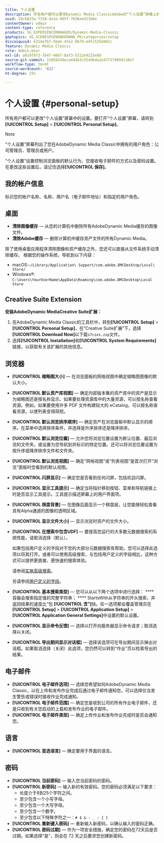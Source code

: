 ```yaml
---
title: 个人设置
description: 所有用户都可以更改Dynamic Media ClassicAdobe的“个人设置”屏幕上的设置。
uuid: 29cb825a-f158-4a1e-9d5f-7636ee411b6e
contentOwner: admin
content-type: reference
products: SG_EXPERIENCEMANAGER/Dynamic-Media-Classic
geptopics: SG_SCENESEVENONDEMAND_PK/categories/setup
discoiquuid: 6314e7b7-5bde-4fe2-8674-e4fc525d4d1c
feature: Dynamic Media Classic
role: Admin,User
exl-id: a019f973-7647-466f-8af3-5312e9225e89
source-git-commit: 3185824deca4d4b3c5549bda2e47f179094110e7
workflow-type: tm+mt
source-wordcount: '822'
ht-degree: 25%

---
```


# 个人设置 {#personal-setup}

所有用户都可以更改“个人设置”屏幕中的设置。要打开“个人设置”屏幕，请转到&#x200B;**[!UICONTROL Setup]** > **[!UICONTROL Personal Setup]**。

>[!NOTE]
>
>“个人设置”屏幕列出了您在AdobeDynamic Media Classic中拥有的用户角色：公司管理员、管理员或用户。

“个人设置”设置控制浏览面板的默认行为、您接收电子邮件的方式以及密码设置。在更改这些设置后，请记住选择&#x200B;**[!UICONTROL 保存]**。

## 我的帐户信息

标识您的帐户名称、名称、用户名（电子邮件地址）和指定的用户角色。

## 桌面

* **清除图像缓存**  — 从您的计算机中删除所有AdobeDynamic Media缓存的图像文件。
* **清除Adobe缓存**  — 删除计算机中缓存资产文件的所有Dynamic Media。

除了使用桌面应用程序清除图像和资产缓存之外，您还可以直接从文件系统手动清除缓存。 根据您的操作系统，导航到以下内容：

* macOS:`~/Library/Application\ Support/com.adobe.DMCDesktop/Local\ Store/`
* Windows®: `C:\Users\YourUserName\AppData\Roaming\com.adobe.DMCDesktop\Local Store`

## Creative Suite Extension

**安装AdobeDynamic MediaCreative Suite扩展：**

1. 在AdobeDynamic Media Classic的工具栏中，转到&#x200B;**[!UICONTROL Setup]** > **[!UICONTROL Personal Setup]**，在“Creative Suite扩展”下，选择&#x200B;**[!UICONTROL Download Now]**&#x200B;以下载`s7csxs.zxp`文件。
1. 选择&#x200B;**[!UICONTROL Installation]**&#x200B;和&#x200B;**[!UICONTROL System Requirements]**&#x200B;链接，以获取有关该扩展的其他信息。

<!--    A readme file is included at the root of the unzipped file to provide you with additional information about the extension.

1. Depending on your installed operating system, do one of the following: -->

<!-- #### Windows

|If you are running|Do this|
|--- |--- |
|Adobe Illustrator 18 in Adobe Creative Cloud 2014|<ul><li>From the root of the unzipped folder, select CC-2014.</li><li>Depending on the bit version of Adobe Illustrator that you are using, select win32 or win64.</li><li>Select libraries > flame, and then copy `aflame.dll` to Adobe Illustrator's executable folder. For example, `C:\Program Files\Adobe\Adobe Illustrator CC 2014\Support Files\Contents\Windows`. </li></ul><br/>**Note**: This example path is for the 64-bit location; the 32-bit location may fall under Program Files (x86) instead. <br/><ul><li>Return to the same libraries folder, select flamingo, and then copy `aflamingo.dll` to the same Adobe Illustrator executable folder that you used in the previous step. </li><li>Return to the win32 or win64 folder that you selected in step 2, and then copy `AdobeS7FXGFileFormat.aip` to Adobe Illustrator's plug-ins folder. For example, `C:\Program Files\Adobe\Adobe Illustrator CC 2014\Plug-ins\Illustrator Formats`. </li></ul> <br/>**Note**: This example path is for the 64-bit location; the 32-bit location may fall under Program Files (x86) instead.|
|Adobe Illustrator 17 in Adobe Creative Cloud|<ul><li>From the root of the unzipped folder, select CC. </li><li>Depending on the bit version of Adobe Illustrator that you are using, select win32 or win64.</li><li> Copy `AdobeS7FXGFileFormat.aip` to Adobe Illustrator's plug-ins folder. For example, `C:\Program Files\Adobe\Adobe Illustrator CC (64 Bit)\Plug-ins\Illustrator Formats`.</li></ul><br/>**Note**: This example path is for the 64-bit location; the 32-bit location may fall under Program Files (x86) instead.|
|Adobe Illustrator 16 in Adobe Creative Suite 6|<ul><li>From the root of the unzipped folder, select 6.0. </li><li>Depending on the bit version of Adobe Illustrator that you are using, select win32 or win64. </li><li>Copy AdobeS7FXGFileFormat.aip to Adobe Illustrator's plug-ins folder. For example, `C:\Program Files\Adobe\Adobe Illustrator CS6 (64 Bit)\Plug-ins\Illustrator Formats`.</li></ul><br/>**Note**: This example path is for the 64-bit location; the 32-bit location may fall under Program Files (x86) instead.|

#### Mac

|If you are running|Do this|
|--- |--- |
|Adobe Illustrator 18 in Adobe Creative Cloud 2014|<ul><li>From the root of the unzipped folder, select CC-2014 > mac64.</li><li>Select libraries > flame, and then copy the `aflame.framework` folder to Adobe Illustrator package contents folder. For example, `/Applications/Adobe Illustrator CC 2014/ Illustrator.app/Contents/Frameworks/`. (To open Adobe Illustrator’s package contents folder, right-select on the Adobe illustrator CC 2014 icon and select Show Package Contents from context menu).</li><li>Return to the same libraries folder, select `flamingo`, and then copy the `aflamingo.framework` folder to the same Adobe Illustrator package contents folder that you used in the previous step.</li><li>Return to the mac64 folder that you selected in step 1, and then copy the `AdobeS7FXGFileFormat.aip` folder to Adobe Illustrator’s plug-in folder. For example, `/Applications/Adobe Illustrator CC 2014/Plug-ins/Illustrator Formats/`.</li></ul><br/>|
|Adobe Illustrator 17 in Adobe Creative Cloud|<ul><li>From the root of the unzipped folder, select CC > mac64</li><li>Copy the `AdobeS7FXGFileFormat.aip` folder to Adobe Illustrator’s plug-in folder. For example, `/Applications/Adobe Illustrator CC/Plug-ins/Illustrator Formats/`.</li></ul><br/>|
|Adobe Illustrator 16 in Adobe Creative Suite 6|<ul><li>From the root of the unzipped folder, select 6.0 > mac64</li><li>Copy the `AdobeS7FXGFileFormat.aip` folder to Adobe Illustrator’s plug-in folder. For example, `/Applications/Adobe Illustrator CS6/Plug-ins/Illustrator Formats/`.</li></ul>|

The plug-in is now available for you to use in Adobe Illustrator. -->

## 浏览器

* **[!UICONTROL 缩略图大小]**  — 在浏览面板的网格视图中确定缩略图图像的默认大小。
* **[!UICONTROL 默认资产库视图]**  — 确定内部版本集的资产库中的资产是显示为缩略图还是按名称显示。如果要处理资源库中的大量资源，可以按名称查看资源。例如，如果要使用许多 PDF 文件构建较大的 eCatalog，可以按名称查看资源，以使列表变得简短。
* **[!UICONTROL 默认浏览排序顺序]**  — 确定资产在浏览面板中默认显示的顺序。在菜单中选择排序条件，并选择是升序排序还是降序排序。
* **[!UICONTROL 默认浏览位置]**  — 允许您将浏览位置设置为默认位置、最后浏览的文件夹，或设置为您导航到并标识的特定位置。还可以将浏览位置设置为按升序或降序排序文件和文件夹。
* **[!UICONTROL 默认浏览视图]**  — 确定“网格视图”或“列表视图”是首次打开“浏览”面板时您看到的默认视图。
* **[!UICONTROL 闪屏显示]**  — 确定您是否看到任何闪屏，包括欢迎闪屏。
* **[!UICONTROL 显示工具提示]**  — 确定当将指针移到按钮、菜单和导航链接上时是否显示工具提示。工具提示描述屏幕上的用户界面项。
* **[!UICONTROL 棋盘背景]**  — 在图像后面显示一个棋盘层，让您能够轻松查看具有Alpha通道的图像的透明区域。
* **[!UICONTROL 显示文件大小]**  — 显示浏览时资产的文件大小。
* **[!UICONTROL 在搜索中包含UDF]**  — 要提高您运行的大多数元数据搜索的系统性能，请取消选择（默认）。

   如果包括用户定义的字段对于您的大部分元数据搜索有帮助，您可以选择此选项以将其打开。或者可以使用高级搜索，与包括用户定义的字段相比，这种方式可以提供更直接、更快速的搜索体验。

   请参阅[实施高级搜索](searching-assets.md#conducting_an_advanced_search)。

   另请参阅[用户定义的字段](application-setup.md#user_defined_fields)。

* **[!UICONTROL 基本搜索类型]**  — 您可以从以下两个选项中进行选择： **** 容器会搜索指定值的完整字符串； **** StartsWith从字符串的开头搜索，并返回结果的速度比“包 **[!UICONTROL 含”]**&#x200B;快。任一选项都会覆盖管理员在&#x200B;**[!UICONTROL Setup]** > **[!UICONTROL Application Setup]** > **[!UICONTROL Application General Settings]**&#x200B;中设置的默认设置。
* **[!UICONTROL 显示命令反馈]**  — 选择以打开向服务器显示命令请求；取消选择以关闭。
* **[!UICONTROL 导出期间显示对话框]**  — 选择该选项可在导出期间显示弹出对话框。如果取消选择（关闭）此选项，您仍然可以转到“作业”页以检索导出的结果。

## 电子邮件

* ****[!UICONTROL 电子邮件选项]****  — 选择您希望如何AdobeDynamic Media Classic，以在上传和发布作业完成后通过电子邮件通知您。可以选择仅当发生警告或错误时接收作业完成通知。
* ****[!UICONTROL 电子邮件范围]****  — 确定您是收到公司的所有作业电子邮件，还是只收到有关您启动的上载和发布作业的电子邮件。
* ****[!UICONTROL 电子邮件类型]****  — 确定上传作业和发布作业完成时是否会通知您。

## 语言

* **[!UICONTROL 首选语言]**  — 确定要用于界面的语言。

## 密码

* **[!UICONTROL 当前密码]**  — 输入您当前密码的密码。
* **[!UICONTROL 新密码]**  — 输入新的有效密码。您的密码必须满足以下要求：
   * 长度介于8到25个字符之间。
   * 至少包含一个小写字母。
   * 至少包含一个大写字母。
   * 至少包含一个数字。
   * 至少包含以下特殊字符之一：`# $ & - _ : { }`
* **[!UICONTROL 重新键入密码]**  — 重新输入新密码，以确认输入的密码正确。
* **[!UICONTROL 密码过期]**  — 作为一项安全措施，确定您的密码在72天后是否过期。如果选择“是”，则会在 72 天之后要求您创建新密码。
